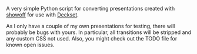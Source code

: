 A very simple Python script for converting presentations created with
[showoff][1] for use with [Deckset][2]. 

As I only have a couple of my own presentations for testing, there will
probably be bugs with yours. In particular, all transitions will be
stripped and any custom CSS not used. Also, you might check out the
TODO file for known open issues.

[1]: https://github.com/schacon/showoff
[2]: http://www.decksetapp.com
